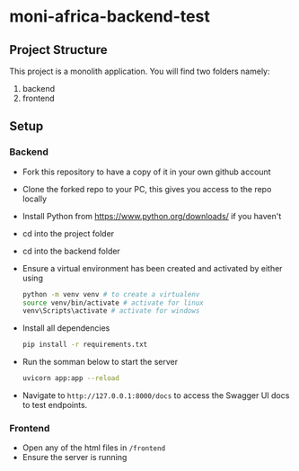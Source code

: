 # moni-africa-backend-test
## Project Structure

This project is a monolith application. You will find two folders namely:

1. backend
2. frontend


## Setup

### Backend

- Fork this repository to have a copy of it in your own github account
- Clone the forked repo to your PC, this gives you access to the repo locally
- Install Python from <https://www.python.org/downloads/> if you haven't
- cd into the project folder
- cd into the backend folder
- Ensure a virtual environment has been created and activated by either using

    ```bash
    python -m venv venv # to create a virtualenv
    source venv/bin/activate # activate for linux
    venv\Scripts\activate # activate for windows
    ```

- Install all dependencies

  ```bash
  pip install -r requirements.txt
  ```

- Run the somman below to start the server

  ```bash
  uvicorn app:app --reload
  ```
- Navigate to `http://127.0.0.1:8000/docs` to access the Swagger UI docs to test endpoints.


### Frontend
- Open any of the html files in `/frontend`
- Ensure the server is running
